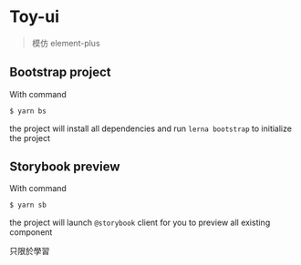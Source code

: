 # Toy-ui

> 模仿 element-plus

## Bootstrap project
With command
```bash
$ yarn bs
```
the project will install all dependencies and run `lerna bootstrap` to initialize the project

## Storybook preview
With command
```bash
$ yarn sb
```
the project will launch `@storybook` client for you to preview all existing component

只限於學習
